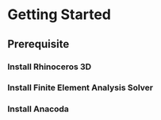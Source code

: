 # Getting Started

## Prerequisite
### Install Rhinoceros 3D 

### Install Finite Element Analysis Solver

### Install Anacoda

